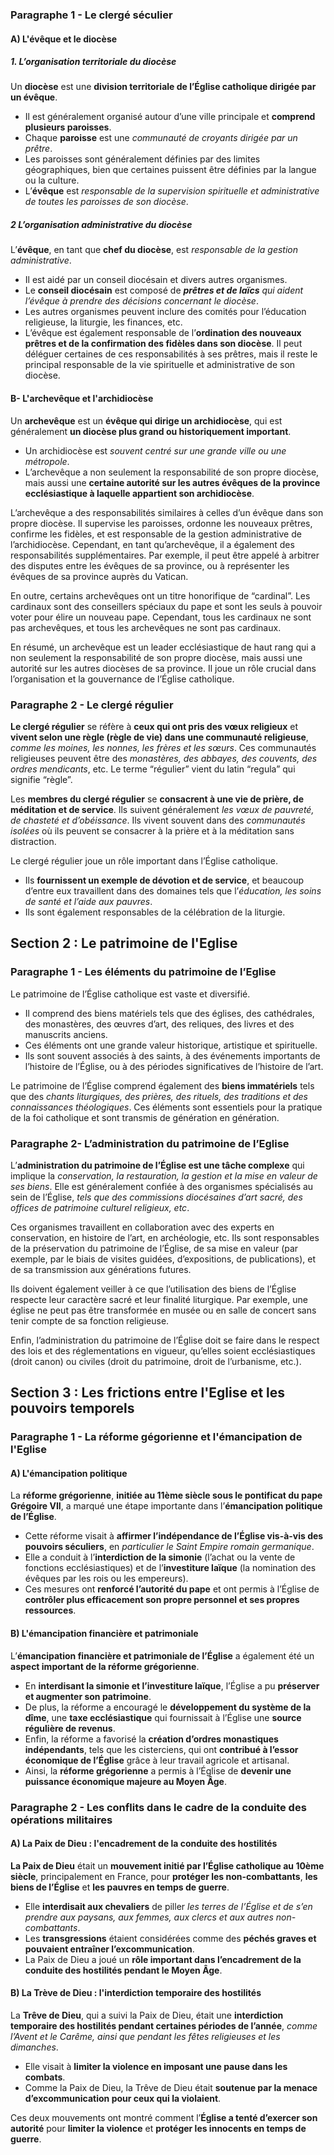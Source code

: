 ### Paragraphe 1 - Le clergé séculier

#### A) L'évêque et le diocèse

##### 1. L’organisation territoriale du diocèse

Un **diocèse** est une **division territoriale de l’Église catholique dirigée par un évêque**. 
- Il est généralement organisé autour d’une ville principale et **comprend plusieurs paroisses**. 
- Chaque **paroisse** est une *communauté de croyants dirigée par un prêtre*. 
- Les paroisses sont généralement définies par des limites géographiques, bien que certaines puissent être définies par la langue ou la culture. 
- L’**évêque** est *responsable de la supervision spirituelle et administrative de toutes les paroisses de son diocèse*.

##### 2 L’organisation administrative du diocèse

L’**évêque**, en tant que **chef du diocèse**, est *responsable de la gestion administrative*. 
- Il est aidé par un conseil diocésain et divers autres organismes. 
- Le **conseil diocésain** est composé de ***prêtres et de laïcs** qui aident l’évêque à prendre des décisions concernant le diocèse*. 
- Les autres organismes peuvent inclure des comités pour l’éducation religieuse, la liturgie, les finances, etc. 
- L’évêque est également responsable de l’**ordination des nouveaux prêtres et de la confirmation des fidèles dans son diocèse**. Il peut déléguer certaines de ces responsabilités à ses prêtres, mais il reste le principal responsable de la vie spirituelle et administrative de son diocèse.
#### B- L'archevêque et l'archidiocèse

Un **archevêque** est un **évêque qui dirige un archidiocèse**, qui est généralement **un diocèse plus grand ou historiquement important**. 
- Un archidiocèse est *souvent centré sur une grande ville ou une métropole*. 
- L’archevêque a non seulement la responsabilité de son propre diocèse, mais aussi une **certaine autorité sur les autres évêques de la province ecclésiastique à laquelle appartient son archidiocèse**.

L’archevêque a des responsabilités similaires à celles d’un évêque dans son propre diocèse. Il supervise les paroisses, ordonne les nouveaux prêtres, confirme les fidèles, et est responsable de la gestion administrative de l’archidiocèse. Cependant, en tant qu’archevêque, il a également des responsabilités supplémentaires. Par exemple, il peut être appelé à arbitrer des disputes entre les évêques de sa province, ou à représenter les évêques de sa province auprès du Vatican.

En outre, certains archevêques ont un titre honorifique de “cardinal”. Les cardinaux sont des conseillers spéciaux du pape et sont les seuls à pouvoir voter pour élire un nouveau pape. Cependant, tous les cardinaux ne sont pas archevêques, et tous les archevêques ne sont pas cardinaux.

En résumé, un archevêque est un leader ecclésiastique de haut rang qui a non seulement la responsabilité de son propre diocèse, mais aussi une autorité sur les autres diocèses de sa province. Il joue un rôle crucial dans l’organisation et la gouvernance de l’Église catholique.

### Paragraphe 2 - Le clergé régulier

**Le clergé régulier** se réfère à **ceux qui ont pris des vœux religieux** et **vivent selon une règle (règle de vie) dans une communauté religieuse**, *comme les moines, les nonnes, les frères et les sœurs*. Ces communautés religieuses peuvent être des *monastères, des abbayes, des couvents, des ordres mendicants*, etc. Le terme “régulier” vient du latin “regula” qui signifie “règle”.

Les **membres du clergé régulier** se **consacrent à une vie de prière, de méditation et de service**. Ils suivent généralement *les vœux de pauvreté, de chasteté et d’obéissance*. Ils vivent souvent dans des *communautés isolées* où ils peuvent se consacrer à la prière et à la méditation sans distraction.

Le clergé régulier joue un rôle important dans l’Église catholique. 
- Ils **fournissent un exemple de dévotion et de service**, et beaucoup d’entre eux travaillent dans des domaines tels que l’*éducation, les soins de santé et l’aide aux pauvres*. 
- Ils sont également responsables de la célébration de la liturgie.

## Section 2 : Le patrimoine de l'Eglise

### Paragraphe 1 - Les éléments du patrimoine de l’Eglise

Le patrimoine de l’Église catholique est vaste et diversifié. 
- Il comprend des biens matériels tels que des églises, des cathédrales, des monastères, des œuvres d’art, des reliques, des livres et des manuscrits anciens. 
- Ces éléments ont une grande valeur historique, artistique et spirituelle. 
- Ils sont souvent associés à des saints, à des événements importants de l’histoire de l’Église, ou à des périodes significatives de l’histoire de l’art.

Le patrimoine de l’Église comprend également des **biens immatériels** tels que des *chants liturgiques, des prières, des rituels, des traditions et des connaissances théologiques*. Ces éléments sont essentiels pour la pratique de la foi catholique et sont transmis de génération en génération.
### Paragraphe 2- L’administration du patrimoine de l’Eglise

L’**administration du patrimoine de l’Église est une tâche complexe** qui implique la *conservation, la restauration, la gestion et la mise en valeur de ses biens*. Elle est généralement confiée à des organismes spécialisés au sein de l’Église, *tels que des commissions diocésaines d’art sacré, des offices de patrimoine culturel religieux, etc*.

Ces organismes travaillent en collaboration avec des experts en conservation, en histoire de l’art, en archéologie, etc. Ils sont responsables de la préservation du patrimoine de l’Église, de sa mise en valeur (par exemple, par le biais de visites guidées, d’expositions, de publications), et de sa transmission aux générations futures.

Ils doivent également veiller à ce que l’utilisation des biens de l’Église respecte leur caractère sacré et leur finalité liturgique. Par exemple, une église ne peut pas être transformée en musée ou en salle de concert sans tenir compte de sa fonction religieuse.

Enfin, l’administration du patrimoine de l’Église doit se faire dans le respect des lois et des réglementations en vigueur, qu’elles soient ecclésiastiques (droit canon) ou civiles (droit du patrimoine, droit de l’urbanisme, etc.).

## Section 3 : Les frictions entre l'Eglise et les pouvoirs temporels

### Paragraphe 1 - La réforme gégorienne et l'émancipation de l'Eglise

#### A) L'émancipation politique

La **réforme grégorienne**, **initiée au 11ème siècle sous le pontificat du pape Grégoire VII**, a marqué une étape importante dans l’**émancipation politique de l’Église**. 
- Cette réforme visait à **affirmer l’indépendance de l’Église vis-à-vis des pouvoirs séculiers**, en *particulier le Saint Empire romain germanique*. 
- Elle a conduit à l’**interdiction de la simonie** (l’achat ou la vente de fonctions ecclésiastiques) et de l’**investiture laïque** (la nomination des évêques par les rois ou les empereurs). 
- Ces mesures ont **renforcé l’autorité du pape** et ont permis à l’Église de **contrôler plus efficacement son propre personnel et ses propres ressources**.
#### B) L'émancipation financière et patrimoniale

L’**émancipation financière et patrimoniale de l’Église** a également été un **aspect important de la réforme grégorienne**. 
- En **interdisant la simonie et l’investiture laïque**, l’Église a pu **préserver et augmenter son patrimoine**. 
- De plus, la réforme a encouragé le **développement du système de la dîme**, une **taxe ecclésiastique** qui fournissait à l’Église une **source régulière de revenus**. 
- Enfin, la réforme a favorisé la **création d’ordres monastiques indépendants**, tels que les cisterciens, qui ont **contribué à l’essor économique de l’Église** grâce à leur travail agricole et artisanal. 
- Ainsi, la **réforme grégorienne** a permis à l’Église de **devenir une puissance économique majeure au Moyen Âge**.

### Paragraphe 2 - Les conflits dans le cadre de la conduite des opérations militaires

#### A) La Paix de Dieu : l'encadrement de la conduite des hostilités 

**La Paix de Dieu** était un **mouvement initié par l’Église catholique au 10ème siècle**, principalement en France, pour **protéger les non-combattants**, **les biens de l’Église** et **les pauvres en temps de guerre**. 
- Elle **interdisait aux chevaliers** de piller *les terres de l’Église et de s’en prendre aux paysans, aux femmes, aux clercs et aux autres non-combattants*. 
- Les **transgressions** étaient considérées comme des **péchés graves et pouvaient entraîner l’excommunication**. 
- La Paix de Dieu a joué un **rôle important dans l’encadrement de la conduite des hostilités pendant le Moyen Âge**.
#### B) La Trève de Dieu : l'interdiction temporaire des hostilités

La **Trêve de Dieu**, qui a suivi la Paix de Dieu, était une **interdiction temporaire des hostilités pendant certaines périodes de l’année**, *comme l’Avent et le Carême, ainsi que pendant les fêtes religieuses et les dimanches*. 
- Elle visait à **limiter la violence en imposant une pause dans les combats**. 
- Comme la Paix de Dieu, la Trêve de Dieu était **soutenue par la menace d’excommunication pour ceux qui la violaient**. 

Ces deux mouvements ont montré comment l’**Église a tenté d’exercer son autorité** pour **limiter la violence** et **protéger les innocents en temps de guerre**.